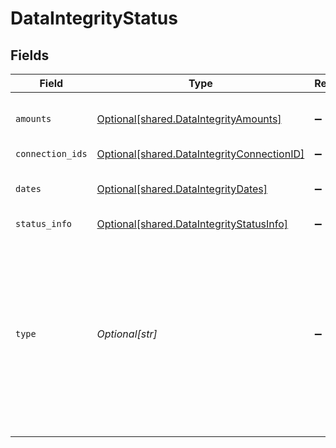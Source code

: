 # DataIntegrityStatus


## Fields

| Field                                                                                                                                                                                                                                                            | Type                                                                                                                                                                                                                                                             | Required                                                                                                                                                                                                                                                         | Description                                                                                                                                                                                                                                                      |
| ---------------------------------------------------------------------------------------------------------------------------------------------------------------------------------------------------------------------------------------------------------------- | ---------------------------------------------------------------------------------------------------------------------------------------------------------------------------------------------------------------------------------------------------------------- | ---------------------------------------------------------------------------------------------------------------------------------------------------------------------------------------------------------------------------------------------------------------- | ---------------------------------------------------------------------------------------------------------------------------------------------------------------------------------------------------------------------------------------------------------------- |
| `amounts`                                                                                                                                                                                                                                                        | [Optional[shared.DataIntegrityAmounts]](undefined/models/shared/dataintegrityamounts.md)                                                                                                                                                                         | :heavy_minus_sign:                                                                                                                                                                                                                                               | Only returned for transactions. For accounts, there is nothing returned.                                                                                                                                                                                         |
| `connection_ids`                                                                                                                                                                                                                                                 | [Optional[shared.DataIntegrityConnectionID]](undefined/models/shared/dataintegrityconnectionid.md)                                                                                                                                                               | :heavy_minus_sign:                                                                                                                                                                                                                                               | N/A                                                                                                                                                                                                                                                              |
| `dates`                                                                                                                                                                                                                                                          | [Optional[shared.DataIntegrityDates]](undefined/models/shared/dataintegritydates.md)                                                                                                                                                                             | :heavy_minus_sign:                                                                                                                                                                                                                                               | Only returned for transactions. For accounts, there is nothing returned.                                                                                                                                                                                         |
| `status_info`                                                                                                                                                                                                                                                    | [Optional[shared.DataIntegrityStatusInfo]](undefined/models/shared/dataintegritystatusinfo.md)                                                                                                                                                                   | :heavy_minus_sign:                                                                                                                                                                                                                                               | N/A                                                                                                                                                                                                                                                              |
| `type`                                                                                                                                                                                                                                                           | *Optional[str]*                                                                                                                                                                                                                                                  | :heavy_minus_sign:                                                                                                                                                                                                                                               | The data type which the data type in the URL has been matched against. For example, if you've matched accountTransactions and banking-transactions, and you call this endpoint with accountTransactions in the URL, this property would be banking-transactions. |